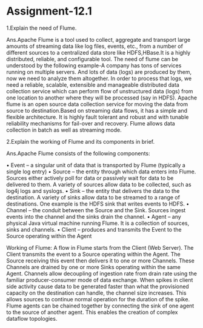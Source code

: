 # Assignment-12.1

1.Explain the need of Flume.

Ans.Apache Flume is a tool used to collect, aggregate and transport large amounts of streaming data like log files, events, etc., from a number of different sources to a centralized data store like HDFS,HBase.It is a highly distributed, reliable, and configurable tool.
The need of flume can be understood by the following example-A company has tons of services running on multiple servers. And lots of data (logs) are produced by them, now we need to analyze them altogether. In order to process that logs, we need a reliable, scalable, extensible and manageable distributed data collection service which can perform flow of unstructured data (logs) from one location to another where they will be processed (say in HDFS). Apache flume is an open source data collection service for moving the data from source to destination.Based on streaming data flows, it has a simple and flexible architecture. It is highly fault tolerant and robust and with tunable reliability mechanisms for fail-over and recovery. Flume allows data collection in batch as well as streaming mode.


2.Explain the working of Flume and its components in brief.

Ans.Apache Flume consists of the following components:

•	Event – a singular unit of data that is transported by Flume (typically a single log entry)
•	Source – the entity through which data enters into Flume. Sources either actively poll for data or passively wait for data to be     delivered to them. A variety of sources allow data to be collected, such as log4j logs and syslogs.
•	Sink – the entity that delivers the data to the destination. A variety of sinks allow data to be streamed to a range of destinations. One example is the HDFS sink that writes events to HDFS.
•	Channel – the conduit between the Source and the Sink. Sources ingest events into the channel and the sinks drain the channel.
•	Agent – any physical Java virtual machine running Flume. It is a collection of sources, sinks and channels.
•	Client – produces and transmits the Event to the Source operating within the Agent

Working of Flume:
A flow in Flume starts from the Client (Web Server). The Client transmits the event to a Source operating within the Agent. The Source receiving this event then delivers it to one or more Channels. These Channels are drained by one or more Sinks operating within the same Agent. Channels allow decoupling of ingestion rate from drain rate using the familiar producer-consumer mode of data exchange. When spikes in client side activity cause data to be generated faster than what the provisioned capacity on the destination can handle, the channel size increases. This allows sources to continue normal operation for the duration of the spike. Flume agents can be chained together by connecting the sink of one agent to the source of another agent. This enables the creation of complex dataflow topologies.

